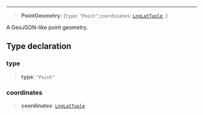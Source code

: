 ***

> **PointGeometry**: \{`type`: `"Point"`;`coordinates`: [`LngLatTuple`](LngLatTuple.md); }

A GeoJSON-like point geometry.

## Type declaration

### type

> **type**: `"Point"`

### coordinates

> **coordinates**: [`LngLatTuple`](LngLatTuple.md)
